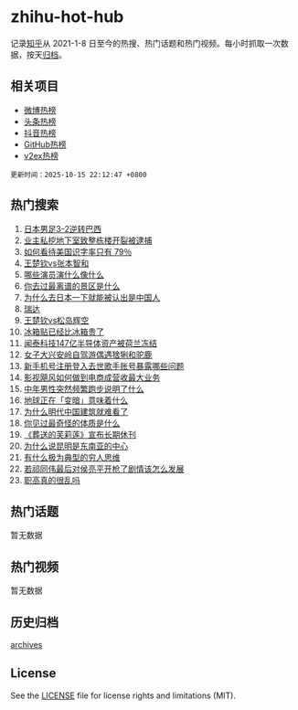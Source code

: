 # zhihu-hot-hub

记录[知乎](https://www.zhihu.com/)从 2021-1-8 日至今的热搜、热门话题和热门视频。每小时抓取一次数据，按天[归档](archives)。

## 相关项目

- [微博热榜](https://github.com/lonnyzhang423/weibo-hot-hub)
- [头条热榜](https://github.com/lonnyzhang423/toutiao-hot-hub)
- [抖音热榜](https://github.com/lonnyzhang423/douyin-hot-hub)
- [GitHub热榜](https://github.com/lonnyzhang423/github-hot-hub)
- [v2ex热榜](https://github.com/lonnyzhang423/v2ex-hot-hub)


`更新时间：2025-10-15 22:12:47 +0800`

## 热门搜索

1. [日本男足3-2逆转巴西](https://www.zhihu.com/search?q=%E6%97%A5%E6%9C%AC%E7%94%B7%E8%B6%B33-2%E9%80%86%E8%BD%AC%E5%B7%B4%E8%A5%BF)
1. [业主私挖地下室致整栋楼开裂被逮捕](https://www.zhihu.com/search?q=%E4%B8%9A%E4%B8%BB%E7%A7%81%E6%8C%96%E5%9C%B0%E4%B8%8B%E5%AE%A4%E8%87%B4%E6%95%B4%E6%A0%8B%E6%A5%BC%E5%BC%80%E8%A3%82%E8%A2%AB%E9%80%AE%E6%8D%95)
1. [如何看待美国识字率只有 79％](https://www.zhihu.com/search?q=%E5%A6%82%E4%BD%95%E7%9C%8B%E5%BE%85%E7%BE%8E%E5%9B%BD%E8%AF%86%E5%AD%97%E7%8E%87%E5%8F%AA%E6%9C%89%2079%EF%BC%85)
1. [王楚钦vs张本智和](https://www.zhihu.com/search?q=%E7%8E%8B%E6%A5%9A%E9%92%A6vs%E5%BC%A0%E6%9C%AC%E6%99%BA%E5%92%8C)
1. [哪些演员演什么像什么](https://www.zhihu.com/search?q=%E5%93%AA%E4%BA%9B%E6%BC%94%E5%91%98%E6%BC%94%E4%BB%80%E4%B9%88%E5%83%8F%E4%BB%80%E4%B9%88)
1. [你去过最离谱的景区是什么](https://www.zhihu.com/search?q=%E4%BD%A0%E5%8E%BB%E8%BF%87%E6%9C%80%E7%A6%BB%E8%B0%B1%E7%9A%84%E6%99%AF%E5%8C%BA%E6%98%AF%E4%BB%80%E4%B9%88)
1. [为什么去日本一下就能被认出是中国人](https://www.zhihu.com/search?q=%E4%B8%BA%E4%BB%80%E4%B9%88%E5%8E%BB%E6%97%A5%E6%9C%AC%E4%B8%80%E4%B8%8B%E5%B0%B1%E8%83%BD%E8%A2%AB%E8%AE%A4%E5%87%BA%E6%98%AF%E4%B8%AD%E5%9B%BD%E4%BA%BA)
1. [瑞达](https://www.zhihu.com/search?q=%E7%91%9E%E8%BE%BE)
1. [王楚钦vs松岛辉空](https://www.zhihu.com/search?q=%E7%8E%8B%E6%A5%9A%E9%92%A6vs%E6%9D%BE%E5%B2%9B%E8%BE%89%E7%A9%BA)
1. [冰箱贴已经比冰箱贵了](https://www.zhihu.com/search?q=%E5%86%B0%E7%AE%B1%E8%B4%B4%E5%B7%B2%E7%BB%8F%E6%AF%94%E5%86%B0%E7%AE%B1%E8%B4%B5%E4%BA%86)
1. [闻泰科技147亿半导体资产被荷兰冻结](https://www.zhihu.com/search?q=%E9%97%BB%E6%B3%B0%E7%A7%91%E6%8A%80147%E4%BA%BF%E5%8D%8A%E5%AF%BC%E4%BD%93%E8%B5%84%E4%BA%A7%E8%A2%AB%E8%8D%B7%E5%85%B0%E5%86%BB%E7%BB%93)
1. [女子大兴安岭自驾游偶遇猞猁和驼鹿](https://www.zhihu.com/search?q=%E5%A5%B3%E5%AD%90%E5%A4%A7%E5%85%B4%E5%AE%89%E5%B2%AD%E8%87%AA%E9%A9%BE%E6%B8%B8%E5%81%B6%E9%81%87%E7%8C%9E%E7%8C%81%E5%92%8C%E9%A9%BC%E9%B9%BF)
1. [新手机号注册登入去世歌手账号暴露哪些问题](https://www.zhihu.com/search?q=%E6%96%B0%E6%89%8B%E6%9C%BA%E5%8F%B7%E6%B3%A8%E5%86%8C%E7%99%BB%E5%85%A5%E5%8E%BB%E4%B8%96%E6%AD%8C%E6%89%8B%E8%B4%A6%E5%8F%B7%E6%9A%B4%E9%9C%B2%E5%93%AA%E4%BA%9B%E9%97%AE%E9%A2%98)
1. [影视飓风如何做到电商成营收最大业务](https://www.zhihu.com/search?q=%E5%BD%B1%E8%A7%86%E9%A3%93%E9%A3%8E%E5%A6%82%E4%BD%95%E5%81%9A%E5%88%B0%E7%94%B5%E5%95%86%E6%88%90%E8%90%A5%E6%94%B6%E6%9C%80%E5%A4%A7%E4%B8%9A%E5%8A%A1)
1. [中年男性突然频繁跑步说明了什么](https://www.zhihu.com/search?q=%E4%B8%AD%E5%B9%B4%E7%94%B7%E6%80%A7%E7%AA%81%E7%84%B6%E9%A2%91%E7%B9%81%E8%B7%91%E6%AD%A5%E8%AF%B4%E6%98%8E%E4%BA%86%E4%BB%80%E4%B9%88)
1. [地球正在「变暗」意味着什么](https://www.zhihu.com/search?q=%E5%9C%B0%E7%90%83%E6%AD%A3%E5%9C%A8%E3%80%8C%E5%8F%98%E6%9A%97%E3%80%8D%E6%84%8F%E5%91%B3%E7%9D%80%E4%BB%80%E4%B9%88)
1. [为什么明代中国建筑就难看了](https://www.zhihu.com/search?q=%E4%B8%BA%E4%BB%80%E4%B9%88%E6%98%8E%E4%BB%A3%E4%B8%AD%E5%9B%BD%E5%BB%BA%E7%AD%91%E5%B0%B1%E9%9A%BE%E7%9C%8B%E4%BA%86)
1. [你见过最奇怪的体质是什么](https://www.zhihu.com/search?q=%E4%BD%A0%E8%A7%81%E8%BF%87%E6%9C%80%E5%A5%87%E6%80%AA%E7%9A%84%E4%BD%93%E8%B4%A8%E6%98%AF%E4%BB%80%E4%B9%88)
1. [《葬送的芙莉莲》宣布长期休刊](https://www.zhihu.com/search?q=%E3%80%8A%E8%91%AC%E9%80%81%E7%9A%84%E8%8A%99%E8%8E%89%E8%8E%B2%E3%80%8B%E5%AE%A3%E5%B8%83%E9%95%BF%E6%9C%9F%E4%BC%91%E5%88%8A)
1. [为什么说昆明是东南亚的中心](https://www.zhihu.com/search?q=%E4%B8%BA%E4%BB%80%E4%B9%88%E8%AF%B4%E6%98%86%E6%98%8E%E6%98%AF%E4%B8%9C%E5%8D%97%E4%BA%9A%E7%9A%84%E4%B8%AD%E5%BF%83)
1. [有什么极为典型的穷人思维](https://www.zhihu.com/search?q=%E6%9C%89%E4%BB%80%E4%B9%88%E6%9E%81%E4%B8%BA%E5%85%B8%E5%9E%8B%E7%9A%84%E7%A9%B7%E4%BA%BA%E6%80%9D%E7%BB%B4)
1. [若祁同伟最后对侯亮平开枪了剧情该怎么发展](https://www.zhihu.com/search?q=%E8%8B%A5%E7%A5%81%E5%90%8C%E4%BC%9F%E6%9C%80%E5%90%8E%E5%AF%B9%E4%BE%AF%E4%BA%AE%E5%B9%B3%E5%BC%80%E6%9E%AA%E4%BA%86%E5%89%A7%E6%83%85%E8%AF%A5%E6%80%8E%E4%B9%88%E5%8F%91%E5%B1%95)
1. [职高真的很乱吗](https://www.zhihu.com/search?q=%E8%81%8C%E9%AB%98%E7%9C%9F%E7%9A%84%E5%BE%88%E4%B9%B1%E5%90%97)

## 热门话题

暂无数据

## 热门视频

暂无数据

## 历史归档

[archives](archives)

## License

See the [LICENSE](LICENSE) file for license rights and limitations (MIT).
